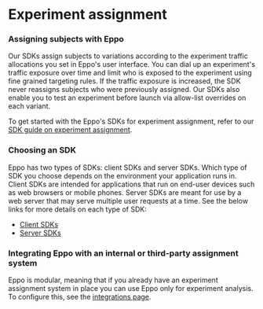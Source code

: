 # Experiment assignment

### Assigning subjects with Eppo

Our SDKs assign subjects to variations according to the experiment traffic allocations you set in Eppo's user interface. You can dial up an experiment's traffic exposure over time and limit who is exposed to the experiment using fine grained targeting rules. If the traffic exposure is increased, the SDK never reassigns subjects who were previously assigned. Our SDKs also enable you to test an experiment before launch via allow-list overrides on each variant.

To get started with the Eppo's SDKs for experiment assignment, refer to our [SDK guide on experiment assignment](/feature-flags/use-cases/experiment-assignment).

### Choosing an SDK

Eppo has two types of SDKs: client SDKs and server SDKs. Which type of SDK you choose depends on the environment your application runs in. Client SDKs are intended for applications that run on end-user devices such as web browsers or mobile phones. Server SDKs are meant for use by a web server that may serve multiple user requests at a time. See the below links for more details on each type of SDK:
- [Client SDKs](/feature-flags/sdks/client-sdks/)
- [Server SDKs](/feature-flags/sdks/server-sdks/)

### Integrating Eppo with an internal or third-party assignment system

Eppo is modular, meaning that if you already have an experiment assignment system in place you can use Eppo only for experiment analysis. To configure this, see the [integrations page](/reference/integrations/).
